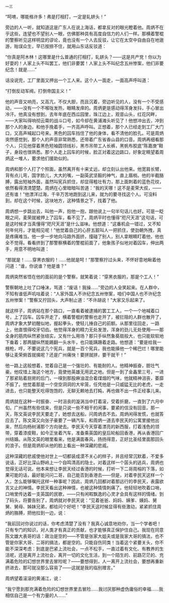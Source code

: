     一三 

   “呵唷，哪能格许多！弗是打相打，一定是轧姘头！”

   旁边的人一听，就知道这是广东人在说上海话，都拿反对的眼光瞪着他。周炳不在乎这些，连望也不望别人一眼，仿佛那种具有高度自信力的人们一样。那横着警棍的警察听见这样明显的谬论，竟也没有一个人去反驳，让它在太空中自由自在地遨游，贻误众生，早已按捺不住，就用山东话反驳道：

   “你真是阿木林！这哪里是什么普通的打相打，轧姘头？——这是共产党！你以为好耍的！人家上头不叫罢工，他们非要罢！人家上头不叫纪念五卅惨案，他们非要纪念！就是……”

   话没说完，工厂里面又押出一个工人来。这个人一面走，一面高声呼叫道：

   “打倒反动军阀，打倒帝国主义！”

   他的声音又响亮，又高亢，不仅大胆，而且沉着，旁边听见的人，没有一个不受感动，——没有一个不喉咙发热，眼睛发痒的。周炳更是感动得浑身发抖，手心冒出冷汗。他真没有想到，去年年底在西瓜园里，珠江边上，观音山头，红花冈畔，——大家叫得响彻云霄的战斗口号，如今却在黄浦滩头听见了！他想冲出去，冲到那个人的身边，和他手挽着手，一齐高声呼叫。正想着，那个人已经走到工厂大门口，又高声喊起口号来。黑色的囚车挡住了他的身体，看不清他的脸孔。可是周炳突然感觉到，那个人的声音非常熟悉，还带着广东省香山县的口音。周炳再细看那个人，只见他穿着黑色短袖圆领线衫，黑市吊带工人长裤，黑帆布胶底“陈嘉庚”鞋子，身段也很熟悉。那个人走上囚车的时候，脸正对着这边路口，好象定睛望着周炳这一堆人，要求他们援助似的。

   周炳和那个人打了个照面，虽然离开有十来丈远，却立刻认出他来。他宽肩长臂，背有点儿弯，国字脸儿，大大的嘴，一副英武坚毅的神气，直上眉梢。他的半截胳膊，露出短袖外面，虽然叫宪兵抓住，却显得粗壮有力，那上面刺着的蓝色花纹，依然看得清清楚楚。周炳在心里暗暗叫苦道：“我的天哪！这不是麦荣大叔，——还有谁！”他漂洋过海，千辛万苦地跑到这儿来，就为的要寻找这个人。可没料到，却在这个时候，这块地方，这种情景之下，找着了他。

   周炳想一步跳出去，叫他一声，抱他一抱，跟他说上一句半句话儿也好。可是一眨眼之间，麦荣就被押上了囚车，看不见了。周炳平时也懂得“咫尺天涯”这句话，可是这时候才当真懂得“咫尺天涯”是什么滋味。他想道：“这番机会一错过，又不知何年何月，才能相见呢！”他觉着自己的心肝五脏叫人一把抓住，使劲朝外拽，真是疼痛难当。他一步一步地向马路外面挤，撞碰了别人，别人拿眼睛盯着他，他也全不觉得。看看挤到了那警察横着的警棍前面了，他象孩子似地对着囚车，伸出两手，用意不明地叫道：

   “那就是！……穿黑衣服的！……他就是呵！”那警察拧过头来，不怀好意地瞅着他问道：“谁，你说谁？他是谁？”

   周炳突然省悟在他的面前的是个警察，就笑着说：“穿黑衣服的，那是个工人！”

   警察朝地上吐了口唾沫，骂道：“废话！我操……”旁边的人全笑起来。在人群中，不知有谁低声叽咕着说：“人家外国人不许纪念五卅惨案，咱们中国人也不许纪念五卅惨案！”警察又拧回头，大声制止道：“不许胡说！”大家又乐起来了。

   就这样子，周炳站在那个路口，一直看着被逮捕的罢工工人，一个一个地喊着口号，上了囚车。囚车开走了，横着警棍的警察也走开了，被拦阻的人群也散开了，周炳才象大梦初醒似地，握起拳头，使轻儿捶自己的前额。从那里往回走，一路上，他直恨得咬牙切齿。他觉得浑身的精力无处发泄，浑身的劲儿无处使用——那全身的筋肉纵然紧张结实，又有什么用场？那只手纵然象葵扇般大，也只能软软地下垂着；那两腿纵然能踢翻一头水牛，也只能蹒跚着走路。他想道：“要是给我一根枪，哼，不要说这几个宪兵，就是一百个宪兵，我也能揍他一个稀巴烂！哪里能够让麦荣俯首就擒呢？还是广州痛快！要拼就拼，要干就干！”

   他一路上这般想着，觉着自己是一个强壮的、有能耐的人。他精神振奋，胆壮气豪。他叹惜上海这个地方，竟使他英雄无用武之地。但是一到了金鑫里三号，一进了那紧贴着厨房的后门，一嗅到那股麻油混合着煤烟的气味，他就精神沮丧，萎靡不振了。他觉着那是一个空空洞洞的大牢笼，任凭他是一只威猛无比的老虎，一走进去，也只能整天吃得饱饱的，无聊无赖地去打盹，再也做不出一件正经事儿来。

   周炳就在这种一时振奋、一时沮丧的漩涡当中打着滚，受着折磨，一直到了六月中旬。广州虽然有些信来，但是只说一些不相干的闲事，要紧的信没有回音。那一天，陈文英说李民天要走了，她想去送船，问周炳去不去。周炳闲得发慌，也就答应去了。陈文英又向张子豪要了一辆汽车，和周炳一道去李民天的公寓里接他出来，然后向杨树浦那个方向驶去。李民天今天穿着漂亮的新西服，打着浅色的领带，穿着漆皮鞋，如今正坐着汽车，准备乘英国的皇后轮船回香港，再从香港回广州结婚。从陈文英的眼里看来，他是满面春风，扬扬得意，正好比圣经里面那回头的浪子。但是周炳却从他的脸上看出一种深藏的悲戚。

   这种深藏的悲戚使他对世上一切都装成漠不关心的样子，并且经常沉默着，不爱多说话，正好比深山野岭上一个自鸣清高的隐士。对着这样一个孱头的逃兵，周炳也觉得无话可说。他本来想让李民天经过香港的时候，打听一下二哥周榕的下落，如果可能的话，最好能问问二哥，自己能否到香港去——但是，对着李民天这样一个人，怎么能够嘱托这样一种事呢？因此，周炳几回都对着那远行的李民天，表露欲言又止的神情。李民天看出这种神情，也被这种情情刺痛了。他轻轻地吹着口哨，口哨里传达着一支英国的民歌，——只有闲暇飘逸的心灵才会具有这样的情绪。到了码头，将要告别了，周炳就对李民天说：“见着爸爸、妈妈、姨爹、姨妈、舅舅、舅母、姊妹兄弟，都给问个好吧！”李民天这时候显得有些激动，紧紧抓住周炳的胳膊，把他拉到一边，说：

   “我前回对你说过的话，你考虑清楚了没有？我真心诚意地劝你，当一个学者吧！只有专门的知识，对人类才有真正的贡献，也才能够真正保护住自己。我现在同意陈文雄大表哥的话：政治是空的——不管是张家大姐夫或是我家大哥的搞法，也不管是你家大哥、二哥的搞法，都是空的。只能自伤同类！当着这个紧要关头，你不能不深深考虑：到底是巴紧上流社会，一点不松手，一直过着有文化、有教养的生活呢，还是离开上流社会，离开一切的文化生活，到一个陌生的、前路茫茫的、充满着危险的幻想世界里去冒险呢？——要想得到，人一离开上流社会，要想再重新挤进去，那可就没那么容易了——这就是我的临别赠言。”

   周炳望着滚滚的黄浦江，说：

   “我宁愿到那充满着危险的幻想世界里去冒险……我讨厌那种虚伪庸俗的幸福……我相信自己是一个有力量的人……”

